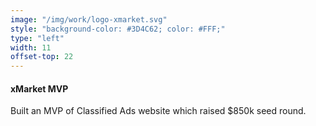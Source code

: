 ```yaml
---
image: "/img/work/logo-xmarket.svg"
style: "background-color: #3D4C62; color: #FFF;"
type: "left"
width: 11
offset-top: 22
---
```

#### xMarket MVP
Built an MVP of Classified Ads website which raised $850k seed round.